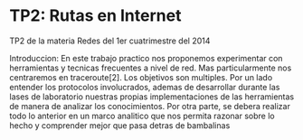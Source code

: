 TP2: Rutas en Internet
================

TP2 de la materia Redes del 1er cuatrimestre del 2014

Introduccion: En este trabajo practico nos proponemos experimentar con herramientas y tecnicas frecuentes a nivel de red. Mas particularmente nos centraremos en traceroute[2]. Los objetivos son multiples. Por un lado entender los protocolos involucrados, ademas de desarrollar durante las lases de laboratorio nuestras propias implementaciones de las herramientas de manera de analizar los conocimientos. Por otra parte, se debera realizar todo lo anterior en un marco analitico que nos permita razonar sobre lo hecho y comprender mejor que pasa detras de bambalinas